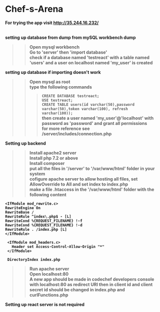 # Chef-s-Arena

<b>For trying the app visit http://35.244.16.232/<b><br><br>
 
<b>setting up database from dump from mySQL workbench dump</b><br>
>>Open mysql workbench<br>
>>Go to 'server' then 'import database'<br>
>>check if a database named 'testreact' with a table named 'users' and a user on localhost named 'my_user' is created<br>


<b>setting up database if importing doesn't work</b><br>
>>Open mysql as root<br>
>>type the following commands <br>
>>>```CREATE DATABASE testreact;```<br>
>>>```USE testreact;```<br>
>>>```CREATE TABLE users(id varchar(50),password varchar(50),token varchar(100), refresh varchar(100));```<br>
>>then create a user named 'my_user'@'localhost' with password as 'password' and grant all permissions<br>
>>for more reference see /server/includes/connection.php<br>

<b>Setting up backend</b><br>
>>Install apache2 server<br>
>>Install php 7.2 or above<br>
>>Install composer<br>
>>put all the files in '/server' to '/var/www/html'  folder in your system<br>
>>cofigure apache server to allow hosting all files, set AllowOverride to All and set index to index.php<br>
>>make a file .htaccess in the '/var/www/html' folder with the following content
```
<IfModule mod_rewrite.c>
RewriteEngine On
RewriteBase /
RewriteRule ^index\.php$ - [L]
RewriteCond %{REQUEST_FILENAME} !-f
RewriteCond %{REQUEST_FILENAME} !-d
RewriteRule . /index.php [L]
</IfModule>

 <IfModule mod_headers.c>
   Header set Access-Control-Allow-Origin "*"
 </IfModule>

 DirectoryIndex index.php
```
>>Run apache server<br>
>>Open localhost:80<br>
>>A new app should be made in codechef developers console with localhost:80 as redirect URI then in client id and client secret id should be changed in index.php and curlFunctions.php<br>

<b>Setting up react server is not required</b>




